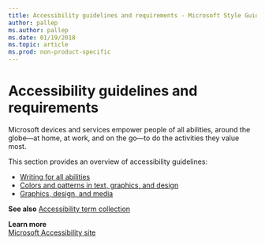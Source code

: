 ```yaml
---
title: Accessibility guidelines and requirements - Microsoft Style Guide
author: pallep
ms.author: pallep
ms.date: 01/19/2018
ms.topic: article
ms.prod: non-product-specific
---
```


# Accessibility guidelines and requirements

Microsoft
devices and services empower people of all abilities, around the globe—at home, at work,
and on the go—to do the activities they value most. 

This section provides an overview of accessibility guidelines:

  - [Writing for all abilities](~/accessibility/writing-all-abilities.md)
  - [Colors and patterns in text, graphics, and design](~/accessibility/colors-patterns-text-graphics-design.md) 
  - [Graphics, design, and media](~/accessibility/graphics-design-media.md)

**See also** [Accessibility term collection](~/a-z-word-list-term-collections/term-collections/accessibility-terms.md)

**Learn more**  
[Microsoft Accessibility site](https://www.microsoft.com/en-us/accessibility/)  
